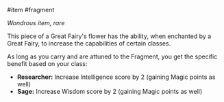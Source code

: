  #item #fragment

*Wondrous item, rare*

This piece of a Great Fairy's flower has the ability, when enchanted by a Great Fairy, to increase the capabilities of certain classes. 

As long as you carry and are attuned to the Fragment, you get the specific benefit based on your class:

 - **Researcher:** Increase Intelligence score by 2 (gaining Magic points as well)
 - **Sage:** Increase Wisdom score by 2 (gaining Magic points as well)
